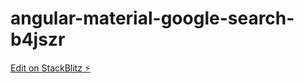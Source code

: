 # angular-material-google-search-b4jszr

[Edit on StackBlitz ⚡️](https://stackblitz.com/edit/angular-material-google-search-b4jszr)